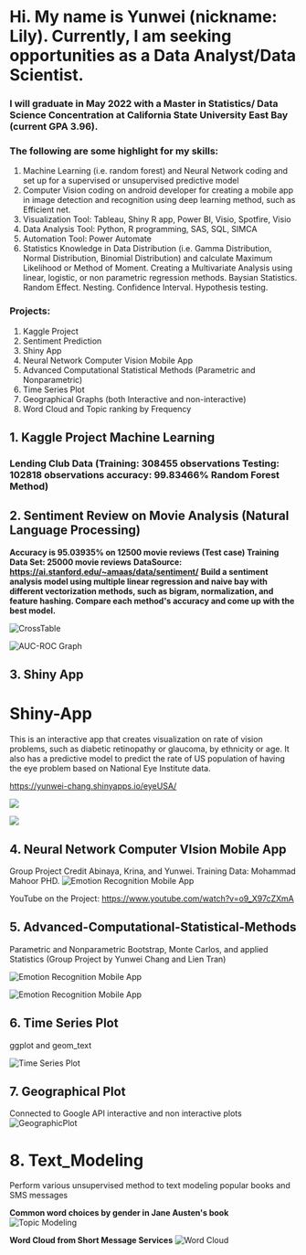 # Hi. My name is Yunwei (nickname: Lily). Currently, I am seeking opportunities as a Data Analyst/Data Scientist.

### I will graduate in May 2022 with a Master in Statistics/ Data Science Concentration at California State University East Bay (current GPA 3.96).  

### The following are some highlight for my skills:

1. Machine Learning (i.e. random forest) and Neural Network coding and set up for a supervised or unsupervised predictive model 
2. Computer Vision coding on android developer for creating a mobile app in image detection and recognition using deep learning method, such as Efficient net.
3. Visualization Tool: Tableau, Shiny R app, Power BI, Visio, Spotfire, Visio
4. Data Analysis Tool: Python, R programming, SAS, SQL, SIMCA 
5. Automation Tool: Power Automate 
6. Statistics Knowledge in Data Distribution (i.e. Gamma Distribution, Normal Distribution, Binomial Distribution) and calculate Maximum Likelihood or Method of Moment. Creating a Multivariate Analysis using linear, logistic, or non parametric regression methods. Baysian Statistics. Random Effect. Nesting. Confidence Interval. Hypothesis testing. 

### Projects:

1. Kaggle Project 
2. Sentiment Prediction
3. Shiny App
4. Neural Network Computer Vision Mobile App
5. Advanced Computational Statistical Methods (Parametric and Nonparametric)
6. Time Series Plot 
7. Geographical Graphs (both Interactive and non-interactive)
8. Word Cloud and Topic ranking by Frequency 

## 1. Kaggle Project Machine Learning

### Lending Club Data (Training: 308455 observations Testing: 102818 observations accuracy: 99.83466% Random Forest Method) 

## 2. Sentiment Review on Movie Analysis (Natural Language Processing)

**Accuracy is 95.03935% on 12500 movie reviews (Test case) Training Data Set: 25000 movie reviews**
**DataSource: https://ai.stanford.edu/~amaas/data/sentiment/**
**Build a sentiment analysis model using multiple linear regression and naive bay with different vectorization methods, such as bigram, normalization, and feature hashing. Compare each method's accuracy and come up with the best model.**

![CrossTable](https://github.com/lily-data-science/lily-data-science/blob/master/test_crosstable.png)

![AUC-ROC Graph](https://github.com/lily-data-science/lily-data-science/blob/master/AUC%20.png)

## 3. Shiny App

# Shiny-App
This is an interactive app that creates visualization on rate of vision problems, such as diabetic retinopathy or glaucoma, by ethnicity or age.
It also has a predictive model to predict the rate of US population of having the eye problem based on National Eye Institute data.

https://yunwei-chang.shinyapps.io/eyeUSA/

![](eyeUSA1.png)


![](eyeUSA2.png)

## 4. Neural Network Computer VIsion Mobile App 

Group Project Credit Abinaya, Krina, and Yunwei. Training Data: Mohammad Mahoor PHD. ![Emotion Recognition Mobile App](https://github.com/lily-data-science/lily-data-science/blob/master/facial_emotion_demo.png)

YouTube on the Project: https://www.youtube.com/watch?v=o9_X97cZXmA

## 5. Advanced-Computational-Statistical-Methods
Parametric and Nonparametric Bootstrap, Monte Carlos, and applied Statistics (Group Project by Yunwei Chang and Lien Tran)

![Emotion Recognition Mobile App](https://github.com/lily-data-science/lily-data-science/blob/master/data%20exploration.png)

![Emotion Recognition Mobile App](https://github.com/lily-data-science/lily-data-science/blob/master/Bootstrap%20Methods.png) 

## 6. Time Series Plot
ggplot and geom_text 


![Time Series Plot](https://github.com/lily-data-science/lily-data-science/blob/master/TimeSeries2.png)

## 7. Geographical Plot
Connected to Google API interactive and non interactive plots
![GeographicPlot](https://github.com/lily-data-science/lily-data-science/blob/master/geographicplot.png)

# 8. Text_Modeling
Perform various unsupervised method to text modeling popular books and SMS messages

**Common word choices by gender in Jane Austen's book**
![Topic Modeling](https://github.com/lily-data-science/lily-data-science/blob/master/topic%20modeling.png)

**Word Cloud from Short Message Services**
![Word Cloud](https://github.com/lily-data-science/lily-data-science/blob/master/WordCloud.png)

<!---
lily-data-science/lily-data-science is a ✨ special ✨ repository because its `README.md` (this file) appears on your GitHub profile.
You can click the Preview link to take a look at your changes.
--->
